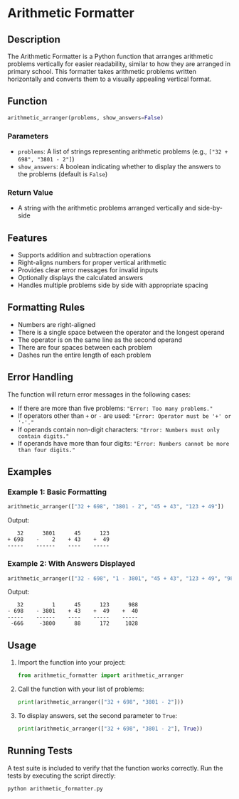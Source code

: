 # Arithmetic Formatter

## Description
The Arithmetic Formatter is a Python function that arranges arithmetic problems vertically for easier readability, similar to how they are arranged in primary school. This formatter takes arithmetic problems written horizontally and converts them to a visually appealing vertical format.

## Function

```python
arithmetic_arranger(problems, show_answers=False)
```

### Parameters
- `problems`: A list of strings representing arithmetic problems (e.g., `["32 + 698", "3801 - 2"]`)
- `show_answers`: A boolean indicating whether to display the answers to the problems (default is `False`)

### Return Value
- A string with the arithmetic problems arranged vertically and side-by-side

## Features

- Supports addition and subtraction operations
- Right-aligns numbers for proper vertical arithmetic
- Provides clear error messages for invalid inputs
- Optionally displays the calculated answers
- Handles multiple problems side by side with appropriate spacing

## Formatting Rules

- Numbers are right-aligned
- There is a single space between the operator and the longest operand
- The operator is on the same line as the second operand
- There are four spaces between each problem
- Dashes run the entire length of each problem

## Error Handling

The function will return error messages in the following cases:
- If there are more than five problems: `"Error: Too many problems."`
- If operators other than `+` or `-` are used: `"Error: Operator must be '+' or '-'."`
- If operands contain non-digit characters: `"Error: Numbers must only contain digits."`
- If operands have more than four digits: `"Error: Numbers cannot be more than four digits."`

## Examples

### Example 1: Basic Formatting
```python
arithmetic_arranger(["32 + 698", "3801 - 2", "45 + 43", "123 + 49"])
```

Output:
```
   32      3801      45      123
+ 698    -    2    + 43    +  49
-----    ------    ----    -----
```

### Example 2: With Answers Displayed
```python
arithmetic_arranger(["32 - 698", "1 - 3801", "45 + 43", "123 + 49", "988 + 40"], True)
```

Output:
```
   32         1      45      123      988
- 698    - 3801    + 43    +  49    +  40
-----    ------    ----    -----    -----
 -666     -3800      88      172     1028
```

## Usage

1. Import the function into your project:
   ```python
   from arithmetic_formatter import arithmetic_arranger
   ```

2. Call the function with your list of problems:
   ```python
   print(arithmetic_arranger(["32 + 698", "3801 - 2"]))
   ```

3. To display answers, set the second parameter to `True`:
   ```python
   print(arithmetic_arranger(["32 + 698", "3801 - 2"], True))
   ```

## Running Tests

A test suite is included to verify that the function works correctly. Run the tests by executing the script directly:

```
python arithmetic_formatter.py
```


